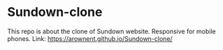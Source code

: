 # Sundown-clone
This repo is about the clone of Sundown website. Responsive for mobile phones. 
Link: https://arownent.github.io/Sundown-clone/
